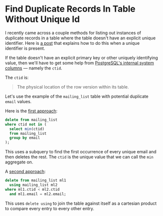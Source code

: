 # Find Duplicate Records In Table Without Unique Id

I recently came across a couple methods for listing out instances of duplicate records in a table where the table doesn't have an explicit unique identifier. Here is [a post](find-records-that-contain-duplicate-values.md) that explains how to do this when a unique identifier is present.

If the table doesn't have an explicit primary key or other uniquely identifying value, then we'll have to get some help from [PostgreSQL's internal system columns](https://www.postgresql.org/docs/current/ddl-system-columns.html) — namely the `ctid`.

The `ctid` is:

> The physical location of the row version within its table.

Let's use the example of the `mailing_list` table with potential duplicate `email` values.

Here is the [first approach](https://stackoverflow.com/a/26773018/535590):

```sql
delete from mailing_list
where ctid not in (
  select min(ctid)
  from mailing_list
  group by email
);
```

This uses a subquery to find the first occurrence of every unique email and then deletes the rest. The `ctid` is the unique value that we can call the `min` aggregate on.

A [second approach](https://stackoverflow.com/a/46775289/535590):

```sql
delete from mailing_list ml1
  using mailing_list ml2
where ml1.ctid < ml2.ctid
  and ml1.email = ml2.email;
```

This uses `delete using` to join the table against itself as a cartesian product to compare every entry to every other entry.
